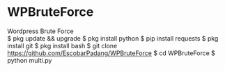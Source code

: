 # WPBruteForce
Wordpress Brute Force  
$ pkg update && upgrade
$ pkg install python
$ pip install requests
$ pkg install git
$ pkg install bash
$ git clone https://github.com/EscobarPadang/WPBruteForce
$ cd WPBruteForce
$ python multi.py 
